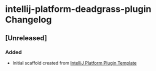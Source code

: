 <!-- Keep a Changelog guide -> https://keepachangelog.com -->

# intellij-platform-deadgrass-plugin Changelog

## [Unreleased]
### Added
- Initial scaffold created from [IntelliJ Platform Plugin Template](https://github.com/JetBrains/intellij-platform-plugin-template)
